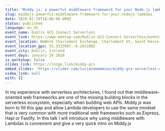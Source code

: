```yaml
---
title: 'Middy.js: a powerful middleware framework for your Node.js lambdas'
slug: middyjs-powerful-middleware-framework-for-your-nodejs-lambdas
date: 2020-01-29T18:00:00.000Z
status: published
language: en_US
event_name: Dublin GCS Connect Serverless
event_link: https://www.meetup.com/Dublin-GCS-Connect-Serverless/events/267744025/
event_location: WeWork Charlemont Exchange, Charlemont St, Saint Kevin's, Dublin
event_location_gps: 53.3325997,-6.2631082
event_city: Dublin, Ireland
event_days: January 29 2020
is_workshop: false
slides_link: https://loige.link/middy-gcs
embed_slides: 'https://slides.com/lucianomammino/middy-gcs-serverless-dublin/embed'
video_link: null
with: []
---
```


In my experience with serverless architectures, I found out that middleware-oriented web frameworks are one of the missing building blocks in the serverless ecosystem, especially when building web APIs. Middy.js was born to fill this gap and allow Lambda developers to use the same mindset that is very common with more traditional web frameworks such as Express, Hapi or Fastify.
In this talk I will introduce why using middleware with Lambdas is convenient and give a very quick intro on Middy.js
